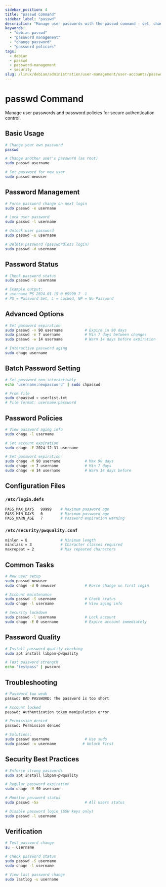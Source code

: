 ```yaml
---
sidebar_position: 4
title: "passwd Command"
sidebar_label: "passwd"
description: "Manage user passwords with the passwd command - set, change, and control password policies in Debian systems."
keywords:
  - "debian passwd"
  - "password management"
  - "change password"
  - "password policies"
tags:
  - debian
  - passwd
  - password-management
  - security
slug: /linux/debian/administration/user-management/user-accounts/passwd
---
```


# passwd Command

Manage user passwords and password policies for secure authentication control.

## Basic Usage

```bash
# Change your own password
passwd

# Change another user's password (as root)
sudo passwd username

# Set password for new user
sudo passwd newuser
```

## Password Management

```bash
# Force password change on next login
sudo passwd -e username

# Lock user password
sudo passwd -l username

# Unlock user password
sudo passwd -u username

# Delete password (passwordless login)
sudo passwd -d username
```

## Password Status

```bash
# Check password status
sudo passwd -S username

# Example output:
# username PS 2024-01-15 0 99999 7 -1
# PS = Password Set, L = Locked, NP = No Password
```

## Advanced Options

```bash
# Set password expiration
sudo passwd -x 90 username          # Expire in 90 days
sudo passwd -n 7 username           # Min 7 days between changes
sudo passwd -w 14 username          # Warn 14 days before expiration

# Interactive password aging
sudo chage username
```

## Batch Password Setting

```bash
# Set password non-interactively
echo 'username:newpassword' | sudo chpasswd

# From file
sudo chpasswd < userlist.txt
# File format: username:password
```

## Password Policies

```bash
# View password aging info
sudo chage -l username

# Set account expiration
sudo chage -E 2024-12-31 username

# Set password expiration
sudo chage -M 90 username           # Max 90 days
sudo chage -m 7 username            # Min 7 days
sudo chage -W 14 username           # Warn 14 days before
```

## Configuration Files

### `/etc/login.defs`
```bash
PASS_MAX_DAYS   99999    # Maximum password age
PASS_MIN_DAYS   0        # Minimum password age
PASS_WARN_AGE   7        # Password expiration warning
```

### `/etc/security/pwquality.conf`
```bash
minlen = 8               # Minimum length
minclass = 3             # Character classes required
maxrepeat = 2            # Max repeated characters
```

## Common Tasks

```bash
# New user setup
sudo passwd newuser
sudo chage -d 0 newuser             # Force change on first login

# Account maintenance
sudo passwd -S username             # Check status
sudo chage -l username              # View aging info

# Security lockdown
sudo passwd -l username             # Lock account
sudo chage -E 0 username            # Expire account immediately
```

## Password Quality

```bash
# Install password quality checking
sudo apt install libpam-pwquality

# Test password strength
echo "testpass" | pwscore
```

## Troubleshooting

```bash
# Password too weak
passwd: BAD PASSWORD: The password is too short

# Account locked
passwd: Authentication token manipulation error

# Permission denied
passwd: Permission denied

# Solutions:
sudo passwd username                # Use sudo
sudo passwd -u username            # Unlock first
```

## Security Best Practices

```bash
# Enforce strong passwords
sudo apt install libpam-pwquality

# Regular password expiration
sudo chage -M 90 username

# Monitor password status
sudo passwd -Sa                     # All users status

# Disable password login (SSH keys only)
sudo passwd -l username
```

## Verification

```bash
# Test password change
su - username

# Check password status
sudo passwd -S username
sudo chage -l username

# View last password change
sudo lastlog -u username
```